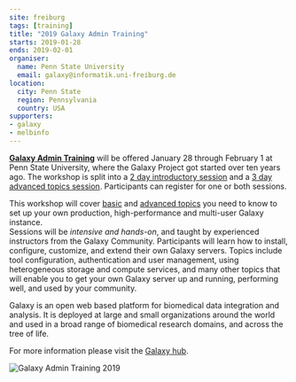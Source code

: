 ```yaml
---
site: freiburg
tags: [training]
title: "2019 Galaxy Admin Training"
starts: 2019-01-28
ends: 2019-02-01
organiser:
  name: Penn State University
  email: galaxy@informatik.uni-freiburg.de
location:
  city: Penn State
  region: Pennsylvania
  country: USA
supporters:
- galaxy
- melbinfo
---
```


**[Galaxy Admin Training](https://github.com/galaxyproject/dagobah-training)** will be offered January
28 through February 1 at Penn State University, where the Galaxy Project got started over ten years ago.
The workshop is split into a [2 day introductory session](https://github.com/galaxyproject/dagobah-training#basic-sessions) and a [3 day advanced topics session](https://github.com/galaxyproject/dagobah-training#advanced-sessions).  Participants can register for one or both sessions.

This workshop will cover [basic](https://github.com/galaxyproject/dagobah-training#basic-sessions)
and [advanced topics](https://github.com/galaxyproject/dagobah-training#advanced-sessions) you
need to know to set up your own production, high-performance and multi-user Galaxy instance.  
Sessions will be *intensive and hands-on*, and taught by experienced instructors from the Galaxy Community.
Participants will learn how to install, configure, customize, and extend their own Galaxy servers.
Topics include tool configuration, authentication and user management, using heterogeneous storage and
compute services, and many other topics that will enable you to get your own Galaxy server up and running,
performing well, and used by your community.

Galaxy is an open web based platform for biomedical data integration and analysis. It is deployed at
large and small organizations around the world and used in a broad range of biomedical research domains,
and across the tree of life.

For more information please visit the [Galaxy hub](https://galaxyproject.org/events/2019-admin-training/).

![Galaxy Admin Training 2019](https://galaxyproject.org/events/2019-admin-training/2019-admin-training-logo.png)
